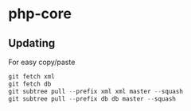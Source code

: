 php-core
=========

## Updating

For easy copy/paste

```php
git fetch xml
git fetch db
git subtree pull --prefix xml xml master --squash
git subtree pull --prefix db db master --squash
```
